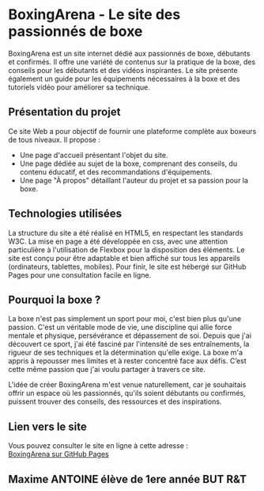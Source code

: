 # BoxingArena - Le site des passionnés de boxe

BoxingArena est un site internet dédié aux passionnés de boxe, débutants et confirmés. Il offre une variété de contenus sur la pratique de la boxe, des conseils pour les débutants et des vidéos inspirantes. Le site présente également un guide pour les équipements nécessaires à la boxe et des tutoriels vidéo pour améliorer sa technique.

## Présentation du projet 
Ce site Web a pour objectif de fournir une plateforme complète aux boxeurs de tous niveaux. Il propose :
- Une page d'accueil présentant l'objet du site.
- Une page dédiée au sujet de la boxe, comprenant des conseils, du contenu éducatif, et des recommandations d'équipements.
- Une page "À propos" détaillant l'auteur du projet et sa passion pour la boxe.

## Technologies utilisées
La structure du site a été réalisé en HTML5, en respectant les standards W3C.
La mise en page a été développée en css, avec une attention particulière à l'utilisation de Flexbox pour la disposition des éléments.
Le site est conçu pour être adaptable et bien affiché sur tous les appareils (ordinateurs, tablettes, mobiles).
Pour finir, le site est hébergé sur GitHub Pages pour une consultation facile en ligne.

## Pourquoi la boxe ?
La boxe n'est pas simplement un sport pour moi, c'est bien plus qu'une passion. C'est un véritable mode de vie, une discipline qui allie force mentale et physique, persévérance et dépassement de soi. Depuis que j'ai découvert ce sport, j'ai été fasciné par l'intensité de ses entraînements, la rigueur de ses techniques et la détermination qu'elle exige. La boxe m'a appris à repousser mes limites et à rester concentré face aux défis. C’est cette même passion que j'ai voulu partager à travers ce site.

L'idée de créer BoxingArena m'est venue naturellement, car je souhaitais offrir un espace où les passionnés, qu'ils soient débutants ou confirmés, puissent trouver des conseils, des ressources et des inspirations. 

## Lien vers le site
Vous pouvez consulter le site en ligne à cette adresse :  
[BoxingArena sur GitHub Pages](https://maximeantoine14250.github.io/SAE14-Projet-main/)

## Maxime ANTOINE élève de 1ere année BUT R&T

